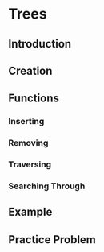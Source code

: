# Trees

## Introduction




## Creation



## Functions


### Inserting


### Removing


### Traversing


### Searching Through


## Example 


## Practice Problem